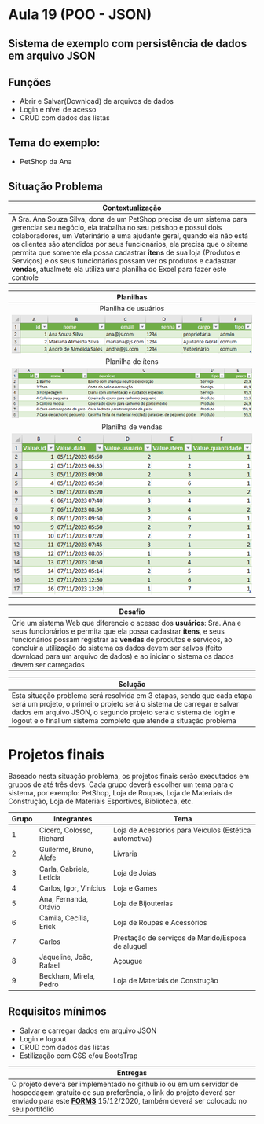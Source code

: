 # Aula 19 (POO - JSON)

## Sistema de exemplo com persistência de dados em arquivo JSON

## Funções
- Abrir e Salvar(Download) de arquivos de dados
- Login e nível de acesso
- CRUD com dados das listas

## Tema do exemplo:
- PetShop da Ana

## Situação Problema
|Contextualização|
|-|
|A Sra. Ana Souza Silva, dona de um PetShop precisa de um sistema para gerenciar seu negócio, ela trabalha no seu petshop e possui dois colaboradores, um Veterinário e uma ajudante geral, quando ela não está os clientes são atendidos por seus funcionários, ela precisa que o sitema permita que somente ela possa cadastrar **ítens** de sua loja (Produtos e Serviços) e os seus funcionários possam ver os produtos e cadastrar **vendas**, atualmete ela utiliza uma planilha do Excel para fazer este controle|

|Planilhas|
|:-:|
|Planilha de usuários|
|![usuarios](./usuarios.png)|
|Planilha de ítens|
|![usuarios](./itens.png)|
|Planilha de vendas|
|![usuarios](./vendas.png)|

|Desafio|
|-|
|Crie um sistema Web que diferencie o acesso dos **usuários**: Sra. Ana e seus funcionários e permita que ela possa cadastrar **ítens**, e seus funcionários possam registrar as **vendas** de produtos e serviços, ao concluir a utilização do sistema os dados devem ser salvos (feito download para um arquivo de dados) e ao iniciar o sistema os dados devem ser carregados|

|Solução|
|-|
|Esta situação problema será resolvida em 3 etapas, sendo que cada etapa será um projeto, o primeiro projeto será o sistema de carregar e salvar dados em arquivo JSON, o segundo projeto será o sistema de login e logout e o final um sistema completo que atende a situação problema|

# Projetos finais
Baseado nesta situação problema, os projetos finais serão executados em grupos de até três devs. Cada grupo deverá escolher um tema para o sistema, por exemplo: PetShop, Loja de Roupas, Loja de Materiais de Construção, Loja de Materiais Esportivos, Biblioteca, etc.

|Grupo|Integrantes|Tema|
|-|-|-|
|1|Cícero, Colosso, Richard|Loja de Acessorios para Veículos (Estética automotiva)|
|2|Guilerme, Bruno, Alefe|Livraria|
|3|Carla, Gabriela, Letícia|Loja de Joias|
|4|Carlos, Igor, Vinícius|Loja e Games|
|5|Ana, Fernanda, Otávio|Loja de Bijouterias|
|6|Camila, Cecília, Erick|Loja de Roupas e Acessórios|
|7|Carlos|Prestação de serviços de Marido/Esposa de aluguel|
|8|Jaqueline, João, Rafael|Açougue|
|9|Beckham, Mirela, Pedro|Loja de Materiais de Construção|

## Requisitos mínimos
- Salvar e carregar dados em arquivo JSON
- Login e logout
- CRUD com dados das listas
- Estilização com CSS e/ou BootsTrap

|Entregas|
|-|
|O projeto deverá ser implementado no github.io ou em um servidor de hospedagem gratuito de sua preferência, o link do projeto deverá ser enviado para este **[FORMS](https://forms.gle/vJBkvViXPfndEjy96)** 15/12/2020, também deverá ser colocado no seu portifólio|
